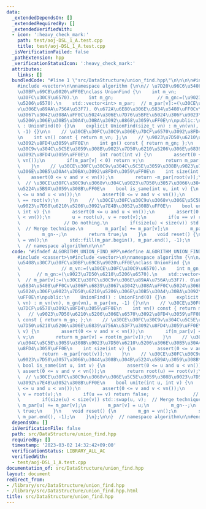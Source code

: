 ```yaml
---
data:
  _extendedDependsOn: []
  _extendedRequiredBy: []
  _extendedVerifiedWith:
  - icon: ':heavy_check_mark:'
    path: test/aoj-DSL_1_A.test.cpp
    title: test/aoj-DSL_1_A.test.cpp
  _isVerificationFailed: false
  _pathExtension: hpp
  _verificationStatusIcon: ':heavy_check_mark:'
  attributes:
    links: []
  bundledCode: "#line 1 \"src/DataStructure/union_find.hpp\"\n\n\n\n#include <cassert>\n\
    #include <vector>\n\nnamespace algorithm {\n\n// \u7D20\u96C6\u5408\u30C7\u30FC\
    \u30BF\u69CB\u9020\uFF0E\nclass UnionFind {\n    int m_vn;                // m_vn:=(\u30CE\
    \u30FC\u30C9\u6570).\n    int m_gn;                // m_gn:=(\u9023\u7D50\u6210\
    \u5206\u6570).\n    std::vector<int> m_par;  // m_par[v]:=(\u30CE\u30FC\u30C9\
    v\u306E\u89AA\u756A\u53F7). 0\u672A\u6E80\u306E\u5834\u5408\uFF0Cv\u306F\u6839\
    \u3067\u3042\u308A\uFF0C\u5024\u306E\u7D76\u5BFE\u5024\u306F\u9023\u7D50\u6210\
    \u5206\u306E\u30B5\u30A4\u30BA\u3092\u8868\u3059\uFF0E\n\npublic:\n    UnionFind()\
    \ : UnionFind(0) {}\n    explicit UnionFind(size_t vn) : m_vn(vn), m_gn(vn), m_par(vn,\
    \ -1) {}\n\n    // \u30CE\u30FC\u30C9\u306E\u7DCF\u6570\u3092\u8FD4\u3059\uFF0E\
    \n    int vn() const { return m_vn; };\n    // \u9023\u7D50\u6210\u5206\u306E\u6570\
    \u3092\u8FD4\u3059\uFF0E\n    int gn() const { return m_gn; };\n    // \u30CE\u30FC\
    \u30C9v\u304C\u5C5E\u3059\u308B\u9023\u7D50\u6210\u5206\u306E\u6839\u756A\u53F7\
    \u3092\u8FD4\u3059\uFF0E\n    int root(int v) {\n        assert(0 <= v and v <\
    \ vn());\n        if(m_par[v] < 0) return v;\n        return m_par[v] = root(m_par[v]);\n\
    \    }\n    // \u30CE\u30FC\u30C9v\u304C\u5C5E\u3059\u308B\u9023\u7D50\u6210\u5206\
    \u306E\u30B5\u30A4\u30BA\u3092\u8FD4\u3059\uFF0E\n    int size(int v) {\n    \
    \    assert(0 <= v and v < vn());\n        return -m_par[root(v)];\n    }\n  \
    \  // \u30CE\u30FC\u30C9u\u3068v\u304C\u9023\u7D50\u3057\u3066\u3044\u308B\u304B\
    \u5224\u5B9A\u3059\u308B\uFF0E\n    bool is_same(int u, int v) {\n        assert(0\
    \ <= u and u < vn());\n        assert(0 <= v and v < vn());\n        return root(u)\
    \ == root(v);\n    }\n    // \u30CE\u30FC\u30C9u\u3068v\u306E\u5C5E\u3059\u308B\
    \u9023\u7D50\u6210\u5206\u3092\u7E4B\u3052\u308B\uFF0E\n    bool unite(int u,\
    \ int v) {\n        assert(0 <= u and u < vn());\n        assert(0 <= v and v\
    \ < vn());\n        u = root(u), v = root(v);\n        if(u == v) return false;\
    \                // Do nothing.\n        if(size(u) < size(v)) std::swap(u, v);\
    \  // Merge technique.\n        m_par[u] += m_par[v];\n        m_par[v] = u;\n\
    \        m_gn--;\n        return true;\n    }\n    void reset() {\n        m_gn\
    \ = vn();\n        std::fill(m_par.begin(), m_par.end(), -1);\n    }\n};\n\n}\
    \  // namespace algorithm\n\n\n"
  code: "#ifndef ALGORITHM_UNION_FIND_HPP\n#define ALGORITHM_UNION_FIND_HPP 1\n\n\
    #include <cassert>\n#include <vector>\n\nnamespace algorithm {\n\n// \u7D20\u96C6\
    \u5408\u30C7\u30FC\u30BF\u69CB\u9020\uFF0E\nclass UnionFind {\n    int m_vn; \
    \               // m_vn:=(\u30CE\u30FC\u30C9\u6570).\n    int m_gn;          \
    \      // m_gn:=(\u9023\u7D50\u6210\u5206\u6570).\n    std::vector<int> m_par;\
    \  // m_par[v]:=(\u30CE\u30FC\u30C9v\u306E\u89AA\u756A\u53F7). 0\u672A\u6E80\u306E\
    \u5834\u5408\uFF0Cv\u306F\u6839\u3067\u3042\u308A\uFF0C\u5024\u306E\u7D76\u5BFE\
    \u5024\u306F\u9023\u7D50\u6210\u5206\u306E\u30B5\u30A4\u30BA\u3092\u8868\u3059\
    \uFF0E\n\npublic:\n    UnionFind() : UnionFind(0) {}\n    explicit UnionFind(size_t\
    \ vn) : m_vn(vn), m_gn(vn), m_par(vn, -1) {}\n\n    // \u30CE\u30FC\u30C9\u306E\
    \u7DCF\u6570\u3092\u8FD4\u3059\uFF0E\n    int vn() const { return m_vn; };\n \
    \   // \u9023\u7D50\u6210\u5206\u306E\u6570\u3092\u8FD4\u3059\uFF0E\n    int gn()\
    \ const { return m_gn; };\n    // \u30CE\u30FC\u30C9v\u304C\u5C5E\u3059\u308B\u9023\
    \u7D50\u6210\u5206\u306E\u6839\u756A\u53F7\u3092\u8FD4\u3059\uFF0E\n    int root(int\
    \ v) {\n        assert(0 <= v and v < vn());\n        if(m_par[v] < 0) return\
    \ v;\n        return m_par[v] = root(m_par[v]);\n    }\n    // \u30CE\u30FC\u30C9\
    v\u304C\u5C5E\u3059\u308B\u9023\u7D50\u6210\u5206\u306E\u30B5\u30A4\u30BA\u3092\
    \u8FD4\u3059\uFF0E\n    int size(int v) {\n        assert(0 <= v and v < vn());\n\
    \        return -m_par[root(v)];\n    }\n    // \u30CE\u30FC\u30C9u\u3068v\u304C\
    \u9023\u7D50\u3057\u3066\u3044\u308B\u304B\u5224\u5B9A\u3059\u308B\uFF0E\n   \
    \ bool is_same(int u, int v) {\n        assert(0 <= u and u < vn());\n       \
    \ assert(0 <= v and v < vn());\n        return root(u) == root(v);\n    }\n  \
    \  // \u30CE\u30FC\u30C9u\u3068v\u306E\u5C5E\u3059\u308B\u9023\u7D50\u6210\u5206\
    \u3092\u7E4B\u3052\u308B\uFF0E\n    bool unite(int u, int v) {\n        assert(0\
    \ <= u and u < vn());\n        assert(0 <= v and v < vn());\n        u = root(u),\
    \ v = root(v);\n        if(u == v) return false;                // Do nothing.\n\
    \        if(size(u) < size(v)) std::swap(u, v);  // Merge technique.\n       \
    \ m_par[u] += m_par[v];\n        m_par[v] = u;\n        m_gn--;\n        return\
    \ true;\n    }\n    void reset() {\n        m_gn = vn();\n        std::fill(m_par.begin(),\
    \ m_par.end(), -1);\n    }\n};\n\n}  // namespace algorithm\n\n#endif\n"
  dependsOn: []
  isVerificationFile: false
  path: src/DataStructure/union_find.hpp
  requiredBy: []
  timestamp: '2023-03-02 14:32:42+09:00'
  verificationStatus: LIBRARY_ALL_AC
  verifiedWith:
  - test/aoj-DSL_1_A.test.cpp
documentation_of: src/DataStructure/union_find.hpp
layout: document
redirect_from:
- /library/src/DataStructure/union_find.hpp
- /library/src/DataStructure/union_find.hpp.html
title: src/DataStructure/union_find.hpp
---
```

